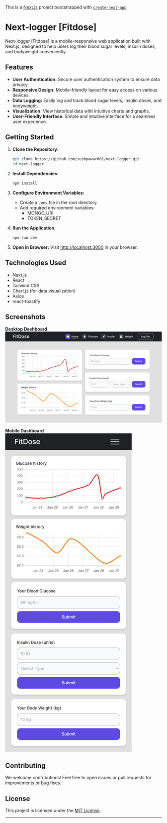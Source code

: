 This is a [Next.js](https://nextjs.org/) project bootstrapped with [`create-next-app`](https://github.com/vercel/next.js/tree/canary/packages/create-next-app).

# Next-logger [Fitdose]

Next-logger [Fitdose] is a mobile-responsive web application built with Next.js, designed to help users log their blood sugar levels, insulin doses, and bodyweight conveniently.

## Features

- **User Authentication:** Secure user authentication system to ensure data privacy.
- **Responsive Design:** Mobile-friendly layout for easy access on various devices.
- **Data Logging:** Easily log and track blood sugar levels, insulin doses, and bodyweight.
- **Visualization:** View historical data with intuitive charts and graphs.
- **User-Friendly Interface:** Simple and intuitive interface for a seamless user experience.

## Getting Started

1. **Clone the Repository:**
   ```bash
   git clone https://github.com/sushpawar001/next-logger.git
   cd next-logger
   ```

2. **Install Dependencies:**
   ```bash
   npm install
   ```

3. **Configure Environment Variables:**
   - Create a `.env` file in the root directory.
   - Add required environment variables:
     - MONGO_URI
     - TOKEN_SECRET

4. **Run the Application:**
   ```bash
   npm run dev
   ```

5. **Open in Browser:**
   Visit [http://localhost:3000](http://localhost:3000) in your browser.

## Technologies Used

- Next.js
- React
- Tailwind CSS
- Chart.js (for data visualization)
- Axios
- react-toastify

## Screenshots
**Desktop Dashboard**
![Desktop Dashboard](https://github.com/sushpawar001/next-logger/blob/main/screenshots/desktop/Dashboard%20Desktop_1.png?raw=true)

**Mobile Dashboard**
![Mobile Dashboard](https://github.com/sushpawar001/next-logger/blob/main/screenshots/mobile/Dashboard%20Mobile_1.png?raw=true)

## Contributing

We welcome contributions! Feel free to open issues or pull requests for improvements or bug fixes.

## License

This project is licensed under the [MIT License](LICENSE).

---